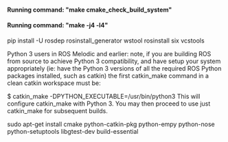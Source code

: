 #### Running command: "make cmake_check_build_system"
#### Running command: "make -j4 -l4"

pip install -U rosdep rosinstall_generator wstool rosinstall six vcstools


Python 3 users in ROS Melodic and earlier: note, if you are building ROS from source to achieve Python 3 compatibility, and have setup your system appropriately (ie: have the Python 3 versions of all the required ROS Python packages installed, such as catkin) the first catkin_make command in a clean catkin workspace must be:

$ catkin_make -DPYTHON_EXECUTABLE=/usr/bin/python3
This will configure catkin_make with Python 3. You may then proceed to use just catkin_make for subsequent builds.



sudo apt-get install cmake python-catkin-pkg python-empy python-nose python-setuptools libgtest-dev build-essential
